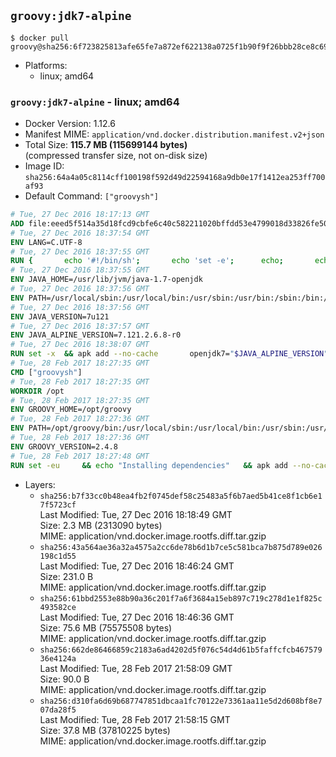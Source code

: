 ## `groovy:jdk7-alpine`

```console
$ docker pull groovy@sha256:6f723825813afe65fe7a872ef622138a0725f1b90f9f26bbb28ce8c69d96eebc
```

-	Platforms:
	-	linux; amd64

### `groovy:jdk7-alpine` - linux; amd64

-	Docker Version: 1.12.6
-	Manifest MIME: `application/vnd.docker.distribution.manifest.v2+json`
-	Total Size: **115.7 MB (115699144 bytes)**  
	(compressed transfer size, not on-disk size)
-	Image ID: `sha256:64a4a05c8114cff100198f592d49d22594168a9db0e17f1412ea253ff700af93`
-	Default Command: `["groovysh"]`

```dockerfile
# Tue, 27 Dec 2016 18:17:13 GMT
ADD file:eeed5f514a35d18fcd9cbfe6c40c582211020bffdd53e4799018d33826fe5067 in / 
# Tue, 27 Dec 2016 18:37:54 GMT
ENV LANG=C.UTF-8
# Tue, 27 Dec 2016 18:37:55 GMT
RUN { 		echo '#!/bin/sh'; 		echo 'set -e'; 		echo; 		echo 'dirname "$(dirname "$(readlink -f "$(which javac || which java)")")"'; 	} > /usr/local/bin/docker-java-home 	&& chmod +x /usr/local/bin/docker-java-home
# Tue, 27 Dec 2016 18:37:55 GMT
ENV JAVA_HOME=/usr/lib/jvm/java-1.7-openjdk
# Tue, 27 Dec 2016 18:37:56 GMT
ENV PATH=/usr/local/sbin:/usr/local/bin:/usr/sbin:/usr/bin:/sbin:/bin:/usr/lib/jvm/java-1.7-openjdk/jre/bin:/usr/lib/jvm/java-1.7-openjdk/bin
# Tue, 27 Dec 2016 18:37:56 GMT
ENV JAVA_VERSION=7u121
# Tue, 27 Dec 2016 18:37:57 GMT
ENV JAVA_ALPINE_VERSION=7.121.2.6.8-r0
# Tue, 27 Dec 2016 18:38:07 GMT
RUN set -x 	&& apk add --no-cache 		openjdk7="$JAVA_ALPINE_VERSION" 	&& [ "$JAVA_HOME" = "$(docker-java-home)" ]
# Tue, 28 Feb 2017 18:27:35 GMT
CMD ["groovysh"]
# Tue, 28 Feb 2017 18:27:35 GMT
WORKDIR /opt
# Tue, 28 Feb 2017 18:27:35 GMT
ENV GROOVY_HOME=/opt/groovy
# Tue, 28 Feb 2017 18:27:36 GMT
ENV PATH=/opt/groovy/bin:/usr/local/sbin:/usr/local/bin:/usr/sbin:/usr/bin:/sbin:/bin:/usr/lib/jvm/java-1.7-openjdk/jre/bin:/usr/lib/jvm/java-1.7-openjdk/bin
# Tue, 28 Feb 2017 18:27:36 GMT
ENV GROOVY_VERSION=2.4.8
# Tue, 28 Feb 2017 18:27:48 GMT
RUN set -eu 	&& echo "Installing dependencies" 	&& apk add --no-cache 		bash 		&& echo "Installing build dependencies" 	&& apk add --no-cache --virtual .build-deps 		ca-certificates 		gnupg 		openssl 		unzip 		&& echo "Downloading Groovy" 	&& wget -O groovy.zip "https://dist.apache.org/repos/dist/release/groovy/${GROOVY_VERSION}/distribution/apache-groovy-binary-${GROOVY_VERSION}.zip" 		&& echo "Checking download signature" 	&& wget -O groovy.zip.asc "https://dist.apache.org/repos/dist/release/groovy/${GROOVY_VERSION}/distribution/apache-groovy-binary-${GROOVY_VERSION}.zip.asc" 	&& export GNUPGHOME="$(mktemp -d)" 	&& echo "Importing keys listed in http://www.apache.org/dist/groovy/KEYS from key server" 	&& gpg --keyserver ha.pool.sks-keyservers.net --recv-keys "0x41321490758AAD6F" "0x825C06C827AF6B66" "0x6A65176A0FB1CD0B" 	&& gpg --batch --verify groovy.zip.asc groovy.zip 	&& rm -r "${GNUPGHOME}" 	&& rm groovy.zip.asc 		&& echo "Installing Groovy" 	&& unzip groovy.zip 	&& rm groovy.zip 	&& mv "groovy-${GROOVY_VERSION}" "${GROOVY_HOME}" 		&& echo "Applying workaround for https://issues.apache.org/jira/browse/GROOVY-7906" 	&& sed -i "s|#!/bin/sh|#!/bin/bash|" "${GROOVY_HOME}/bin/grape" 	&& sed -i "s|#!/bin/sh|#!/bin/bash|" "${GROOVY_HOME}/bin/groovy" 	&& sed -i "s|#!/bin/sh|#!/bin/bash|" "${GROOVY_HOME}/bin/groovyc" 	&& sed -i "s|#!/bin/sh|#!/bin/bash|" "${GROOVY_HOME}/bin/groovyConsole" 	&& sed -i "s|#!/bin/sh|#!/bin/bash|" "${GROOVY_HOME}/bin/groovydoc" 	&& sed -i "s|#!/bin/sh|#!/bin/bash|" "${GROOVY_HOME}/bin/groovysh" 	&& sed -i "s|#!/bin/sh|#!/bin/bash|" "${GROOVY_HOME}/bin/java2groovy" 		&& echo "Cleaning up build dependencies" 	&& apk del .build-deps 		&& groovy --version
```

-	Layers:
	-	`sha256:b7f33cc0b48ea4fb2f0745def58c25483a5f6b7aed5b41ce8f1cb6e17f5723cf`  
		Last Modified: Tue, 27 Dec 2016 18:18:49 GMT  
		Size: 2.3 MB (2313090 bytes)  
		MIME: application/vnd.docker.image.rootfs.diff.tar.gzip
	-	`sha256:43a564ae36a32a4575a2cc6de78b6d1b7ce5c581bca7b875d789e026198c1d55`  
		Last Modified: Tue, 27 Dec 2016 18:46:24 GMT  
		Size: 231.0 B  
		MIME: application/vnd.docker.image.rootfs.diff.tar.gzip
	-	`sha256:61bbd2553e88b90a36c201f7a6f3684a15eb897c719c278d1e1f825c493582ce`  
		Last Modified: Tue, 27 Dec 2016 18:46:36 GMT  
		Size: 75.6 MB (75575508 bytes)  
		MIME: application/vnd.docker.image.rootfs.diff.tar.gzip
	-	`sha256:662de86466859c2183a6ad4202d5f076c54d4d61b5faffcfcb46757936e4124a`  
		Last Modified: Tue, 28 Feb 2017 21:58:09 GMT  
		Size: 90.0 B  
		MIME: application/vnd.docker.image.rootfs.diff.tar.gzip
	-	`sha256:d310fa6d69b687747851dbcaa1fc70122e73361aa11e5d2d608bf8e707da28f5`  
		Last Modified: Tue, 28 Feb 2017 21:58:15 GMT  
		Size: 37.8 MB (37810225 bytes)  
		MIME: application/vnd.docker.image.rootfs.diff.tar.gzip
